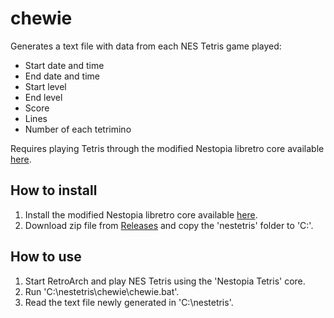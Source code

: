 # chewie

Generates a text file with data from each NES Tetris game played:
* Start date and time
* End date and time
* Start level
* End level
* Score
* Lines
* Number of each tetrimino

Requires playing Tetris through the modified Nestopia libretro core available [here](https://github.com/rlnilsen/libretro_nestopia_tetris).

## How to install

1. Install the modified Nestopia libretro core available [here](https://github.com/rlnilsen/libretro_nestopia_tetris).
2. Download zip file from [Releases](https://github.com/rlnilsen/chewie/releases) and copy the 'nestetris' folder to 'C:\'.

## How to use

1. Start RetroArch and play NES Tetris using the 'Nestopia Tetris' core.
2. Run 'C:\nestetris\chewie\chewie.bat'.
3. Read the text file newly generated in 'C:\nestetris\'.
